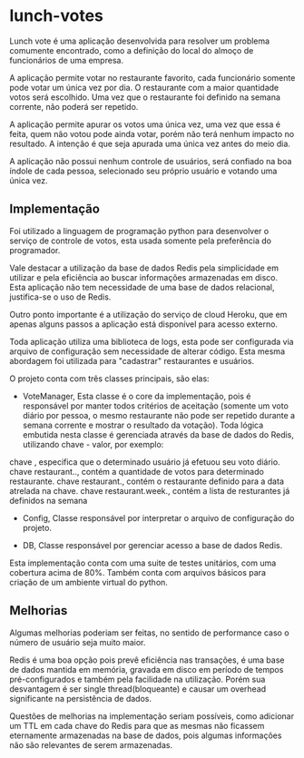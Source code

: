 # lunch-votes

Lunch vote é uma aplicação desenvolvida para resolver um problema comumente encontrado, como a definição do local do almoço de funcionários de uma empresa.

A aplicação permite votar no restaurante favorito, cada funcionário somente pode votar um única vez por dia. O restaurante com a maior quantidade votos será escolhido. Uma vez que o restaurante foi definido na semana corrente, não poderá ser repetido.

A aplicação permite apurar os votos uma única vez, uma vez que essa é feita, quem não votou pode ainda votar, porém não terá nenhum impacto no resultado. A intenção é que seja apurada uma única vez antes do meio dia.

A aplicação não possui nenhum controle de usuários, será confiado na boa índole de cada pessoa, selecionado seu próprio usuário e votando uma única vez.


## Implementação

Foi utilizado a linguagem de programação python para desenvolver o serviço de controle de votos, esta usada somente pela preferência do programador.

Vale destacar a utilização da base de dados Redis pela simplicidade em utilizar e pela eficiência ao buscar informações armazenadas em disco. Esta aplicação não tem necessidade de uma base de dados relacional, justifica-se o uso de Redis.

Outro ponto importante é a utilização do serviço de cloud Heroku, que em apenas alguns passos a aplicação está disponível para acesso externo.

Toda aplicação utiliza uma biblioteca de logs, esta pode ser configurada via arquivo de configuração sem necessidade de alterar código. Esta mesma abordagem foi utilizada para "cadastrar" restaurantes e usuários.

O projeto conta com três classes principais, são elas:

* VoteManager, 
Esta classe é o core da implementação, pois é responsável por manter todos critérios de aceitação (somente um voto diário por pessoa, o mesmo restaurante não pode ser repetido durante a semana corrente e mostrar o resultado da votação).
Toda lógica embutida nesta classe é gerenciada através da base de dados do Redis, utilizando chave - valor, por exemplo:

chave <userName>, especifica que o determinado usuário já efetuou seu voto diário.
chave restaurant.<date>.<restauranteName>,  contém a quantidade de votos para determinado restaurante.
chave restaurant.<date>,  contém o restaurante definido para a data atrelada na chave.
chave restaurant.week.<weekNumber>, contém a lista de resturantes já definidos na semana <weekNumber>

* Config, 
Classe responsável por interpretar o arquivo de configuração do projeto.

* DB, 
Classe responsável por gerenciar acesso a base de dados Redis.


Esta implementação conta com uma suite de testes unitários, com uma cobertura acima de 80%. Também conta com arquivos básicos para criação de um ambiente virtual do python.

## Melhorias
Algumas melhorias poderiam ser feitas, no sentido de performance caso o número de usuário seja muito maior.

Redis é uma boa opção pois prevê eficiência nas transações, é uma base de dados mantida em memória, gravada em disco em período de tempos pré-configurados e também pela facilidade na utilização. Porém sua desvantagem é ser single thread(bloqueante) e causar um overhead significante na persistência de dados.

Questões de melhorias na implementação seriam possíveis, como adicionar um TTL em cada chave do Redis para que as mesmas não ficassem eternamente armazenadas na base de dados, pois algumas informações não são relevantes de serem armazenadas.



